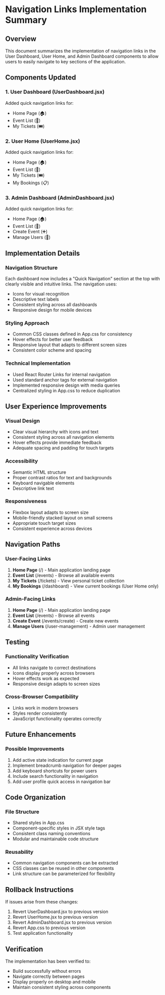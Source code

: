 # Navigation Links Implementation Summary

## Overview
This document summarizes the implementation of navigation links in the User Dashboard, User Home, and Admin Dashboard components to allow users to easily navigate to key sections of the application.

## Components Updated

### 1. User Dashboard (UserDashboard.jsx)
Added quick navigation links for:
- Home Page (🏠)
- Event List (📅)
- My Tickets (🎟️)

### 2. User Home (UserHome.jsx)
Added quick navigation links for:
- Home Page (🏠)
- Event List (📅)
- My Tickets (🎟️)
- My Bookings (📋)

### 3. Admin Dashboard (AdminDashboard.jsx)
Added quick navigation links for:
- Home Page (🏠)
- Event List (📅)
- Create Event (➕)
- Manage Users (👥)

## Implementation Details

### Navigation Structure
Each dashboard now includes a "Quick Navigation" section at the top with clearly visible and intuitive links. The navigation uses:
- Icons for visual recognition
- Descriptive text labels
- Consistent styling across all dashboards
- Responsive design for mobile devices

### Styling Approach
- Common CSS classes defined in App.css for consistency
- Hover effects for better user feedback
- Responsive layout that adapts to different screen sizes
- Consistent color scheme and spacing

### Technical Implementation
- Used React Router Links for internal navigation
- Used standard anchor tags for external navigation
- Implemented responsive design with media queries
- Centralized styling in App.css to reduce duplication

## User Experience Improvements

### Visual Design
- Clear visual hierarchy with icons and text
- Consistent styling across all navigation elements
- Hover effects provide immediate feedback
- Adequate spacing and padding for touch targets

### Accessibility
- Semantic HTML structure
- Proper contrast ratios for text and backgrounds
- Keyboard navigable elements
- Descriptive link text

### Responsiveness
- Flexbox layout adapts to screen size
- Mobile-friendly stacked layout on small screens
- Appropriate touch target sizes
- Consistent experience across devices

## Navigation Paths

### User-Facing Links
1. **Home Page** (/) - Main application landing page
2. **Event List** (/events) - Browse all available events
3. **My Tickets** (/tickets) - View personal ticket collection
4. **My Bookings** (/dashboard) - View current bookings (User Home only)

### Admin-Facing Links
1. **Home Page** (/) - Main application landing page
2. **Event List** (/events) - Browse all events
3. **Create Event** (/events/create) - Create new events
4. **Manage Users** (/user-management) - Admin user management

## Testing

### Functionality Verification
- All links navigate to correct destinations
- Icons display properly across browsers
- Hover effects work as expected
- Responsive design adapts to screen sizes

### Cross-Browser Compatibility
- Links work in modern browsers
- Styles render consistently
- JavaScript functionality operates correctly

## Future Enhancements

### Possible Improvements
1. Add active state indication for current page
2. Implement breadcrumb navigation for deeper pages
3. Add keyboard shortcuts for power users
4. Include search functionality in navigation
5. Add user profile quick access in navigation bar

## Code Organization

### File Structure
- Shared styles in App.css
- Component-specific styles in JSX style tags
- Consistent class naming conventions
- Modular and maintainable code structure

### Reusability
- Common navigation components can be extracted
- CSS classes can be reused in other components
- Link structure can be parameterized for flexibility

## Rollback Instructions

If issues arise from these changes:

1. Revert UserDashboard.jsx to previous version
2. Revert UserHome.jsx to previous version
3. Revert AdminDashboard.jsx to previous version
4. Revert App.css to previous version
5. Test application functionality

## Verification

The implementation has been verified to:
- Build successfully without errors
- Navigate correctly between pages
- Display properly on desktop and mobile
- Maintain consistent styling across components